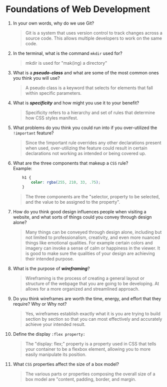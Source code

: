 # Foundations of Web Development
01. In your own words, why do we use Git?
    > Git is a system that uses version control to track changes across a source code. This allows multiple developers to work on the same code.

02. In the terminal, what is the command `mkdir` used for?
    > mkdir is used for "mak(ing) a directory" 

03. What is a ***pseudo-class*** and what are some of the most common ones you think you will use?
    > A pseudo class is a keyword that selects for elements that fall within specific parameters.

04. What is ***specificity*** and how might you use it to your benefit?
    > Specificity refers to a hierarchy and set of rules that determine how CSS styles manifest.

05. What problems do you think you could run into if you over-utilized the `!important` feature?
    > Since the !important rule overrides any other declarations present when used, over-utilizing the feature could result in certain declarations not working as intended or being covered up. 

06. What are the three components that makeup a `CSS` rule? <br> Example:

    ```css
        h1 {
            color: rgba(255, 210, 33, .75);
        }
    ```

    > The three components are the "selector, property to be selected, and the value to be assigned to the property".

07. How do you think good design influences people when visiting a website, and what sorts of things could you convey through design alone?
    > Many things can be conveyed through design alone, including but not limited to professionalism, creativity, and even more nuanced things like emotional qualities. For example certain colors and imagery can invoke a sense of calm or happiness in the viewer. It is good to make sure the qualities of your design are achieving their intended purpose.

08. What is the purpose of ***wireframing***?
    > Wireframing is the process of creating a general layout or structure of the webpage that you are going to be developing. At allows for a more organized and streamlined approach.

09. Do you think wireframes are worth the time, energy, and effort that they require? Why or Why not?
    > Yes, wireframes establish exactly what it is you are trying to build section by section so that you can most effectively and accurately achieve your intended result.

10. Define the display `:flex property:`
    > The "display: flex;" property is a property used in CSS that tells your container to be a flexbox element, allowing you to more easily manipulate its position.

11. What `CSS` properties affect the size of a box model?
    > The various parts or properties composing the overall size of a box model are "content, padding, border, and margin.

